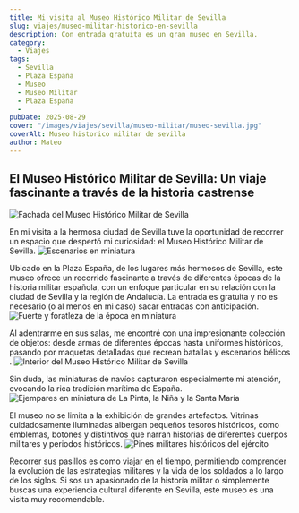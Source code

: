 ```yaml
---
title: Mi visita al Museo Histórico Militar de Sevilla
slug: viajes/museo-militar-historico-en-sevilla
description: Con entrada gratuita es un gran museo en Sevilla.
category:
  - Viajes
tags:
  - Sevilla 
  - Plaza España
  - Museo
  - Museo Militar
  - Plaza España
  - 
pubDate: 2025-08-29
cover: "/images/viajes/sevilla/museo-militar/museo-sevilla.jpg"
coverAlt: Museo historico militar de sevilla
author: Mateo 
---
```


## El Museo Histórico Militar de Sevilla: Un viaje fascinante a través de la historia castrense

<img src="/images/viajes/sevilla/museo-militar/8.jpg" alt="Fachada del Museo Histórico Militar de Sevilla">

En mi visita a la hermosa ciudad de Sevilla tuve la oportunidad de recorrer un espacio que despertó mi curiosidad: el Museo Histórico Militar de Sevilla.
<img src="/images/viajes/sevilla/museo-militar/1.jpg" alt="Escenarios en miniatura">

Ubicado en la Plaza España, de los lugares más hermosos de Sevilla, este museo ofrece un recorrido fascinante a través de diferentes épocas de la historia militar española, con un enfoque particular en su relación con la ciudad de Sevilla y la región de Andalucía. La entrada es gratuita y no es necesario (o al menos en mi caso) sacar entradas con anticipación.
<img src="/images/viajes/sevilla/museo-militar/10.jpg" alt="Fuerte y foratleza de la época en miniatura">

Al adentrarme en sus salas, me encontré con una impresionante colección de objetos: desde armas de diferentes épocas hasta uniformes históricos, pasando por maquetas detalladas que recrean batallas y escenarios bélicos . 
<img src="/images/viajes/sevilla/museo-militar/2.jpg" alt="Interior del Museo Histórico Militar de Sevilla">


Sin duda, las miniaturas de navíos capturaron especialmente mi atención, evocando la rica tradición marítima de España.
<img src="/images/viajes/sevilla/museo-militar/4.jpg" alt="Ejempares en miniatura de La Pinta, la Niña y la Santa María">

El museo no se limita a la exhibición de grandes artefactos. Vitrinas cuidadosamente iluminadas albergan pequeños tesoros históricos, como emblemas, botones y distintivos que narran historias de diferentes cuerpos militares y periodos históricos.
<img src="/images/viajes/sevilla/museo-militar/3.jpg" alt="Pines militares históricos del ejército">

Recorrer sus pasillos es como viajar en el tiempo, permitiendo comprender la evolución de las estrategias militares y la vida de los soldados a lo largo de los siglos. Si sos un apasionado de la historia militar o simplemente buscas una experiencia cultural diferente en Sevilla, este museo es una visita muy recomendable.
